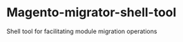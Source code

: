 Magento-migrator-shell-tool
===========================

Shell tool for facilitating module migration operations
